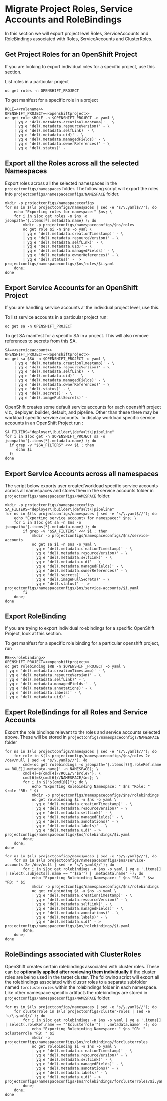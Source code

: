 # Migrate Project Roles, Service Accounts and RoleBindings

In this section we will export project level Roles, ServiceAccounts and RoleBindings associated with Roles, ServiceAccounts and ClusterRoles.

## Get Project Roles for an OpenShift Project

If you are looking to export individual roles for a specific project, use this section.

List roles in a particular project

```
oc get roles -n OPENSHIFT_PROJECT
```

To get manifest for a specific role in a project
```
ROLE=<<rolename>>
OPENSHIFT_PROJECT=<<openshiftproject>>
oc get role $ROLE -n $OPENSHIFT_PROJECT -o yaml \
    | yq e 'del(.metadata.creationTimestamp)' - \
    | yq e 'del(.metadata.resourceVersion)' - \
    | yq e 'del(.metadata.selfLink)' - \
    | yq e 'del(.metadata.uid)' - \
    | yq e 'del(.metadata.managedFields)' - \
    | yq e 'del(.metadata.ownerReferences)' - \
    | yq e 'del(.status)' -
```

## Export all the Roles across all the selected Namespaces

Export roles across all the selected namespaces in the `projectconfigs/namespaces` folder. The following script will export the roles into `projectconfigs/namespaceconfigs/NAMESPACE` folder.

```
mkdir -p projectconfigs/namespaceconfigs
for ns in $(ls projectconfigs/namespaces | sed -e 's/\.yaml$//'); do 
    echo "Exporting roles for namespace:" $ns; \
    for i in $(oc get roles -n $ns -o jsonpath='{.items[*].metadata.name}'); do
        mkdir -p projectconfigs/namespaceconfigs/$ns/roles 
        oc get role $i -n $ns -o yaml \
        | yq e 'del(.metadata.creationTimestamp)' - \
        | yq e 'del(.metadata.resourceVersion)' - \
        | yq e 'del(.metadata.selfLink)' - \
        | yq e 'del(.metadata.uid)' - \
        | yq e 'del(.metadata.managedFields)' - \
        | yq e 'del(.metadata.ownerReferences)' - \
        | yq e 'del(.status)' -  > projectconfigs/namespaceconfigs/$ns/roles/$i.yaml
    done;
done
```

## Export Service Accounts for an OpenShift Project

If you are handling service accounts at the individual project level, use this.

To list service accounts in a particular project run:

```
oc get sa -n OPENSHIFT_PROJECT
```

To get SA manifest for a specific SA in a project. This will also remove references to secrets from this SA.

```
SA=<<serviceaccount>>
OPENSHIFT_PROJECT=<<openshiftproject>>
oc get sa $SA -n $OPENSHIFT_PROJECT -o yaml \
    | yq e 'del(.metadata.creationTimestamp)' - \
    | yq e 'del(.metadata.resourceVersion)' - \
    | yq e 'del(.metadata.selfLink)' - \
    | yq e 'del(.metadata.uid)' - \
    | yq e 'del(.metadata.managedFields)' - \
    | yq e 'del(.metadata.ownerReferences)' - \
    | yq e 'del(.status)' - \
    | yq e 'del(.secrets)' - \
    | yq e 'del(.imagePullSecrets)' - 

```

OpenShift creates some default service accounts for each openshift project viz., deployer, builder, default, and pipeline. Other than these there may be workload specific service accounts. To display workload specific service accounts in an OpenShift Project run :

```
SA_FILTERS="deployer\|builder\|default\|pipeline"
for i in $(oc get -n $OPENSHIFT_PROJECT sa -o jsonpath='{.items[*].metadata.name}'); do 
  if grep -v "$SA_FILTERS" <<< $i ; then 
     echo $i 
  fi 
done
```

## Export Service Accounts across all namespaces

The script below exports user created/workload specific service accounts across all namespaces and stores them in the service accounts folder in `projectconfigs/namespaceconfigs/NAMESPACE` folder.

```
mkdir -p projectconfigs/namespaceconfigs
SA_FILTERS="deployer\|builder\|default\|pipeline"
for ns in $(ls projectconfigs/namespaces | sed -e 's/\.yaml$//'); do 
    echo "Exporting service accounts for namespace:" $ns; \
    for i in $(oc get sa -n $ns -o jsonpath='{.items[*].metadata.name}'); do
        if grep -v "$SA_FILTERS" <<< $i ; then 
            mkdir -p projectconfigs/namespaceconfigs/$ns/service-accounts 
            oc get sa $i -n $ns -o yaml \
            | yq e 'del(.metadata.creationTimestamp)' - \
            | yq e 'del(.metadata.resourceVersion)' - \
            | yq e 'del(.metadata.selfLink)' - \
            | yq e 'del(.metadata.uid)' - \
            | yq e 'del(.metadata.managedFields)' - \
            | yq e 'del(.metadata.ownerReferences)' - \
            | yq e 'del(.secrets)' - \
            | yq e 'del(.imagePullSecrets)' - \
            | yq e 'del(.status)' -  > projectconfigs/namespaceconfigs/$ns/service-accounts/$i.yaml
        fi
    done;
done
```


## Export RoleBinding

If you are trying to export individual rolebindings for a specific OpenShift Project, look at this section.

To get manifest for a specific role binding for a particular openshift project, run

```
RB=<<rolebinding>>
OPENSHIFT_PROJECT=<<openshiftproject>>
oc get rolebinding $RB -n $OPENSHIFT_PROJECT -o yaml \
| yq e 'del(.metadata.creationTimestamp)' - \
| yq e 'del(.metadata.resourceVersion)' - \
| yq e 'del(.metadata.selfLink)' - \
| yq e 'del(.metadata.managedFields)' - \
| yq e 'del(.metadata.annotations)' - \
| yq e 'del(.metadata.labels)' - \
| yq e 'del(.metadata.uid)' - 
```

## Expert RoleBindings for all Roles and Service Accounts

Export the role bindings relevant to the roles and service accounts selected above. These will be stored in `projectconfigs/namespaceconfigs/NAMESPACE` folder


```
for ns in $(ls projectconfigs/namespaces | sed -e 's/\.yaml$//'); do 
    for role in $(ls projectconfigs/namespaceconfigs/$ns/roles 2> /dev/null | sed -e 's/\.yaml$//'); do
        cmd=(oc get rolebindings -o jsonpath='{.items[?(@.roleRef.name == ROLE)].metadata.name}' -n NAMESPACE); \
        cmd[4]=${cmd[4]//ROLE/\"$role\"}; \
        cmd[6]=${cmd[6]//NAMESPACE/$ns}; \
        for i in $("${cmd[@]}"); do \
            echo "Exporting Rolebinding Namespace: " $ns "Role: " $role "RB: " $i 
            mkdir -p projectconfigs/namespaceconfigs/$ns/rolebindings
            oc get rolebinding $i -n $ns -o yaml \
            | yq e 'del(.metadata.creationTimestamp)' - \
            | yq e 'del(.metadata.resourceVersion)' - \
            | yq e 'del(.metadata.selfLink)' - \
            | yq e 'del(.metadata.managedFields)' - \
            | yq e 'del(.metadata.annotations)' - \
            | yq e 'del(.metadata.labels)' - \
            | yq e 'del(.metadata.uid)' - > projectconfigs/namespaceconfigs/$ns/rolebindings/$i.yaml
        done;
    done;
done

for ns in $(ls projectconfigs/namespaces | sed -e 's/\.yaml$//'); do 
    for sa in $(ls projectconfigs/namespaceconfigs/$ns/service-accounts 2> /dev/null | sed -e 's/\.yaml$//'); do
        for i in $(oc get rolebindings -n $ns -o yaml | yq e '.items[] | select(.subjects[].name == "'$sa'") | .metadata.name' -); do
            echo "Exporting Rolebinding Namespace: " $ns "SA: " $sa "RB: " $i
            mkdir -p projectconfigs/namespaceconfigs/$ns/rolebindings
            oc get rolebinding $i -n $ns -o yaml \
            | yq e 'del(.metadata.creationTimestamp)' - \
            | yq e 'del(.metadata.resourceVersion)' - \
            | yq e 'del(.metadata.selfLink)' - \
            | yq e 'del(.metadata.managedFields)' - \
            | yq e 'del(.metadata.annotations)' - \
            | yq e 'del(.metadata.labels)' - \
            | yq e 'del(.metadata.uid)' - > projectconfigs/namespaceconfigs/$ns/rolebindings/$i.yaml
        done;
    done;
done
```

## RoleBindings associated with ClusterRoles

OpenShift creates certain rolebindings associated with cluster roles. These can be **optionally applied after reviewing them individually** if the cluster roles are being used in the target cluster. The following script will export all the rolebindings associated with cluster roles to a separate subfolder named `forclusterroles` within the rolebindings folder in each namespace. Like other namespace specific artifacts the rolebindings are stored in `projectconfigs/namespaceconfigs/NAMESPACE` folder.

```
for ns in $(ls projectconfigs/namespaces | sed -e 's/\.yaml$//'); do 
    for clusterrole in $(ls projectconfigs/cluster-roles | sed -e 's/\.yaml$//'); do
        for i in $(oc get rolebindings -n $ns -o yaml | yq e '.items[] | select(.roleRef.name == "'$clusterrole'") | .metadata.name' -); do
            echo "Exporting Rolebinding Namespace: " $ns "CR: " $clusterrole "RB: " $i
            mkdir -p projectconfigs/namespaceconfigs/$ns/rolebindings/forclusterroles
            oc get rolebinding $i -n $ns -o yaml \
            | yq e 'del(.metadata.creationTimestamp)' - \
            | yq e 'del(.metadata.resourceVersion)' - \
            | yq e 'del(.metadata.selfLink)' - \
            | yq e 'del(.metadata.managedFields)' - \
            | yq e 'del(.metadata.annotations)' - \
            | yq e 'del(.metadata.labels)' - \
            | yq e 'del(.metadata.uid)' - > projectconfigs/namespaceconfigs/$ns/rolebindings/forclusterroles/$i.yaml
        done;
    done;
done
```


